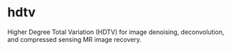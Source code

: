 hdtv
====

Higher Degree Total Variation (HDTV) for image denoising, deconvolution, and compressed sensing MR image recovery.
